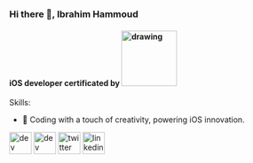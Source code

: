 ### Hi there 👋, Ibrahim Hammoud
####  iOS developer certificated by <img src="https://github.com/ibrahimhmd/ibrahimhmd/assets/46127624/69cbc997-10f7-4d86-b337-5a66c4c8dc98" alt="drawing" width="100" hight= "100"/>




Skills:  

- 🔭 Coding with a touch of creativity, powering iOS innovation.


[<img src='https://cdn.jsdelivr.net/npm/simple-icons@3.0.1/icons/dev-dot-to.svg' alt='dev' height='40'>](https://dev.to/https://dev.to/ibrahimhmd)  [<img src='https://cdn.jsdelivr.net/npm/simple-icons@3.0.1/icons/hashnode.svg' alt='dev' height='40'>](https://hashnode.com/@Ihmdbr)  [<img src='https://cdn.jsdelivr.net/npm/simple-icons@3.0.1/icons/twitter.svg' alt='twitter' height='40'>](https://twitter.com/http://twitter.com/ihmdbr)  [<img src='https://cdn.jsdelivr.net/npm/simple-icons@3.0.1/icons/linkedin.svg' alt='linkedin' height='40'>](https://www.linkedin.com/in/ibrahim-hammoud-6050781b9/)  


